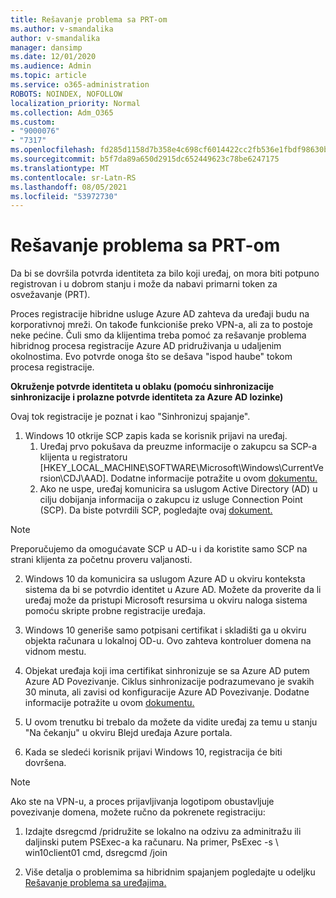 ```yaml
---
title: Rešavanje problema sa PRT-om
ms.author: v-smandalika
author: v-smandalika
manager: dansimp
ms.date: 12/01/2020
ms.audience: Admin
ms.topic: article
ms.service: o365-administration
ROBOTS: NOINDEX, NOFOLLOW
localization_priority: Normal
ms.collection: Adm_O365
ms.custom:
- "9000076"
- "7317"
ms.openlocfilehash: fd285d1158d7b358e4c698cf6014422cc2fb536e1fbdf98630bebda359f9c553
ms.sourcegitcommit: b5f7da89a650d2915dc652449623c78be6247175
ms.translationtype: MT
ms.contentlocale: sr-Latn-RS
ms.lasthandoff: 08/05/2021
ms.locfileid: "53972730"
---
```

# <a name="troubleshoot-prt-issue"></a>Rešavanje problema sa PRT-om

Da bi se dovršila potvrda identiteta za bilo koji uređaj, on mora biti potpuno registrovan i u dobrom stanju i može da nabavi primarni token za osvežavanje (PRT).

Proces registracije hibridne usluge Azure AD zahteva da uređaji budu na korporativnoj mreži. On takođe funkcioniše preko VPN-a, ali za to postoje neke pećine. Čuli smo da klijentima treba pomoć za rešavanje problema hibridnog procesa registracije Azure AD pridruživanja u udaljenim okolnostima. Evo potvrde onoga što se dešava "ispod haube" tokom procesa registracije.

**Okruženje potvrde identiteta u oblaku (pomoću sinhronizacije sinhronizacije i prolazne potvrde identiteta za Azure AD lozinke)**

Ovaj tok registracije je poznat i kao "Sinhronizuj spajanje".

1. Windows 10 otkrije SCP zapis kada se korisnik prijavi na uređaj.
    1. Uređaj prvo pokušava da preuzme informacije o zakupcu sa SCP-a klijenta u registratoru [HKEY_LOCAL_MACHINE\SOFTWARE\Microsoft\Windows\CurrentVersion\CDJ\AAD]. Dodatne informacije potražite u ovom [dokumentu.](https://docs.microsoft.com/azure/active-directory/devices/hybrid-azuread-join-control)
    2. Ako ne uspe, uređaj komunicira sa uslugom Active Directory (AD) u cilju dobijanja informacija o zakupcu iz usluge Connection Point (SCP). Da biste potvrdili SCP, pogledajte ovaj [dokument.](https://docs.microsoft.com/azure/active-directory/devices/hybrid-azuread-join-manual#configure-a-service-connection-point) 

> [!NOTE]
> Preporučujemo da omogućavate SCP u AD-u i da koristite samo SCP na strani klijenta za početnu proveru valjanosti.

2. Windows 10 da komunicira sa uslugom Azure AD u okviru konteksta sistema da bi se potvrdio identitet u Azure AD. Možete da proverite da li uređaj može da pristupi Microsoft resursima u okviru naloga sistema pomoću skripte probne registracije uređaja.

3. Windows 10 generiše samo potpisani certifikat i skladišti ga u okviru objekta računara u lokalnoj OD-u. Ovo zahteva kontroluer domena na vidnom mestu.

4. Objekat uređaja koji ima certifikat sinhronizuje se sa Azure AD putem Azure AD Povezivanje. Ciklus sinhronizacije podrazumevano je svakih 30 minuta, ali zavisi od konfiguracije Azure AD Povezivanje. Dodatne informacije potražite u ovom [dokumentu.](https://docs.microsoft.com/azure/active-directory/hybrid/how-to-connect-sync-configure-filtering#organizational-unitbased-filtering)

5. U ovom trenutku bi trebalo da možete da vidite uređaj za temu u stanju "Na čekanju" u okviru Blejd uređaja Azure portala.

6. Kada se sledeći korisnik prijavi Windows 10, registracija će biti dovršena. 

> [!NOTE]
> Ako ste na VPN-u, a proces prijavljivanja logotipom obustavljuje povezivanje domena, možete ručno da pokrenete registraciju:
 1. Izdajte dsregcmd /pridružite se lokalno na odzivu za adminitražu ili daljinski putem PSExec-a ka računaru. Na primer, PsExec -s \\ win10client01 cmd, dsregcmd /join

 2. Više detalja o problemima sa hibridnim spajanjem pogledajte u odeljku [Rešavanje problema sa uređajima.](https://techcommunity.microsoft.com/t5/azure-active-directory-identity/azure-ad-mailbag-frequent-questions-about-using-device-based/ba-p/1257344)
